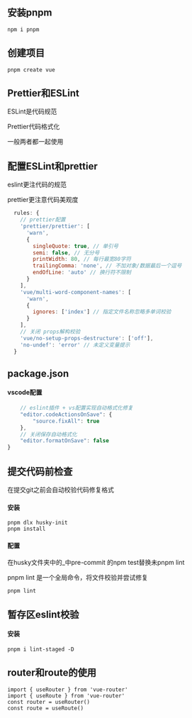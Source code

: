 ## 安装pnpm

``` shell
npm i pnpm
```

## 创建项目

``` shell
pnpm create vue
```

## Prettier和ESLint

ESLint是代码规范

Prettier代码格式化

一般两者都一起使用

## 配置ESLint和prettier

eslint更注代码的规范

prettier更注意代码美观度

``` js
  rules: {
    // prettier配置
    'prettier/prettier': [
      'warn',
      {
        singleQuote: true, // 单引号
        semi: false, // 无分号
        printWidth: 80, // 每行最宽80字符
        trailingComma: 'none', // 不加对象/数据最后一个逗号
        endOfLine: 'auto' // 换行符不限制
      }
    ],
    'vue/multi-word-component-names': [
      'warn',
      {
        ignores: ['index'] // 指定文件名称忽略多单词校验
      }
    ],
    // 关闭 props解构校验
    'vue/no-setup-props-destructure': ['off'],
    'no-undef': 'error' // 未定义变量提示
  }
```

## package.json



#### vscode配置

``` js
    // eslint插件 + vs配置实现自动格式化修复
    "editor.codeActionsOnSave": {
        "source.fixAll": true
    },
    // 关闭保存自动格式化
    "editor.formatOnSave": false
}
```

## 提交代码前检查

在提交git之前会自动校验代码修复格式

#### 安装

``` shell
pnpm dlx husky-init 
pnpm install
```

#### 配置

在husky文件夹中的_中pre-commit 的npm test替换未pnpm lint

pnpm lint 是一个全局命令，将文件校验并尝试修复

``` 
pnpm lint
```

## 暂存区eslint校验

#### 安装

``` shell
pnpm i lint-staged -D
```

## router和route的使用

``` vue
import { useRouter } from 'vue-router'
import { useRoute } from 'vue-router'
const router = useRouter()
const route = useRoute()
```

